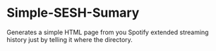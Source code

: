 # Simple-SESH-Sumary
Generates a simple HTML page from you Spotify extended streaming history just by telling it where the directory.
